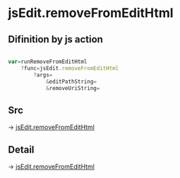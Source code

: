 # jsEdit.removeFromEditHtml

## Difinition by js action

```js.js

var=runRemoveFromEditHtml
	?func=jsEdit.removeFromEditHtml
		?args=
			&editPathString=
			&removeUriString=
```

## Src

-> [jsEdit.removeFromEditHtml](https://github.com/puutaro/CommandClick/blob/master/app/src/main/java/com/puutaro/commandclick/fragment_lib/terminal_fragment/js_interface/edit/JsEdit.kt#L107)

## Detail

-> [jsEdit.removeFromEditHtml](https://github.com/puutaro/CommandClick/blob/master/md/developer/js_interface/details/edit/JsEdit/removeFromEditHtml.md)
